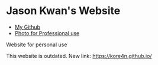 # Jason Kwan's Website
- [My Github](https://github.com/kore4n)
- [Photo for Professional use](https://vignette.wikia.nocookie.net/fairlyoddparents/images/5/56/Nega_Chin.png/revision/latest/scale-to-width-down/340?cb=20190212045649&path-prefix=en)

Website for personal use

This website is outdated. New link: https://kore4n.github.io/
